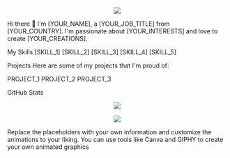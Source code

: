 <!-- Header -->
<p align="center">
  <img src="https://github.com/<YOUR_USERNAME>/<YOUR_USERNAME>/blob/main/assets/banner.gif">
</p>
<!-- About Me -->
Hi there 👋
I'm [YOUR_NAME], a [YOUR_JOB_TITLE] from [YOUR_COUNTRY]. I'm passionate about [YOUR_INTERESTS] and love to create [YOUR_CREATIONS].

<!-- Skills -->
My Skills
[SKILL_1]
[SKILL_2]
[SKILL_3]
[SKILL_4]
[SKILL_5]
<!-- Projects -->
Projects
Here are some of my projects that I'm proud of:

PROJECT_1
PROJECT_2
PROJECT_3
<!-- GitHub Stats -->
GitHub Stats
<p align="center">
  <img src="https://github-readme-stats.vercel.app/api?username=<YOUR_USERNAME>&count_private=true&show_icons=true&theme=dark">
</p>
<!-- Footer -->
<p align="center">
  <img src="https://github.com/<YOUR_USERNAME>/<YOUR_USERNAME>/blob/main/assets/footer.gif">
</p>
Replace the placeholders with your own information and customize the animations to your liking. You can use tools like Canva and GIPHY to create your own animated graphics

